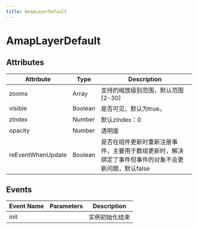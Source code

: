 ```yaml
---
title: AmapLayerDefault
---
```


# AmapLayerDefault

## Attributes

Attribute | Type | Description
---|---|---|
zooms | Array | 支持的缩放级别范围，默认范围 [2-30]
visible | Boolean | 是否可见，默认为true。
zIndex | Number | 默认zIndex：0
opacity | Number | 透明度
reEventWhenUpdate | Boolean | 是否在组件更新时重新注册事件，主要用于数组更新时，解决绑定了事件但事件的对象不会更新问题，默认false

## Events

Event Name | Parameters | Description
---|---|---|
init |  | 实例初始化结束
